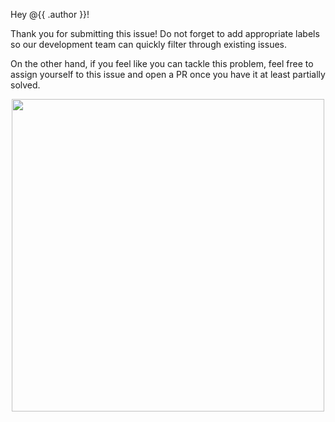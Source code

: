Hey @{{ .author }}!

Thank you for submitting this issue! Do not forget to add appropriate labels so our development team can quickly filter through existing issues.

On the other hand, if you feel like you can tackle this problem, feel free to assign yourself to this issue and open a PR once you have it at least partially solved.

<p align="center">
  <img src="https://media.tenor.com/z3nYsrIEwTYAAAAC/this-could-be-a-problem-problem.gif" width="500rem">
  <br><br>
</p>
